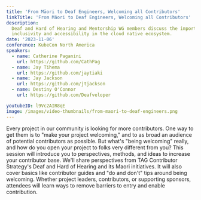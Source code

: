 ```yaml
---
title: 'From Māori to Deaf Engineers, Welcoming all Contributors'
linkTitle: 'From Māori to Deaf Engineers, Welcoming all Contributors'
description:
  Deaf and Hard of Hearing and Mentorship WG members discuss the importance of
  inclusivity and accessibility in the cloud native ecosystem.
date: '2023-11-06'
conference: KubeCon North America
speakers:
  - name: Catherine Paganini
    url: https://github.com/CathPag
  - name: Jay Tihema
    url: https://github.com/jaytiaki
  - name: Jay Jackson
    url: https://github.com/jtjackson
  - name: Destiny O'Connor
    url: https://github.com/Deafveloper

youtubeID: l9Vc2AIR8qE
image: /images/video-thumbnails/from-maori-to-deaf-engineers.png
---
```


Every project in our community is looking for more contributors. One way to get
them is to "make your project welcoming," and to as broad an audience of
potential contributors as possible. But what's "being welcoming" really, and how
do you open your project to folks very different from you? This session will
introduce you to perspectives, methods, and ideas to increase your contributor
base. We'll share perspectives from TAG Contributor Strategy's Deaf and Hard of
Hearing and its Maori initiatives. It will also cover basics like contributor
guides and "do and don't" tips around being welcoming. Whether project leaders,
contributors, or supporting sponsors, attendees will learn ways to remove
barriers to entry and enable contribution.
